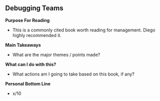 ## Debugging Teams

**Purpose For Reading**
- This is a commonly cited book worth reading for management. Diego highly recommended it.
 
**Main Takeaways**
- What are the major themes / points made?

**What can I do with this?**
- What actions am I going to take based on this book, if any?

**Personal Bottom Line**
- x/10
<!--stackedit_data:
eyJoaXN0b3J5IjpbMTIzODYxODU1M119
-->